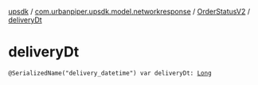 [upsdk](../../index.md) / [com.urbanpiper.upsdk.model.networkresponse](../index.md) / [OrderStatusV2](index.md) / [deliveryDt](./delivery-dt.md)

# deliveryDt

`@SerializedName("delivery_datetime") var deliveryDt: `[`Long`](https://kotlinlang.org/api/latest/jvm/stdlib/kotlin/-long/index.html)